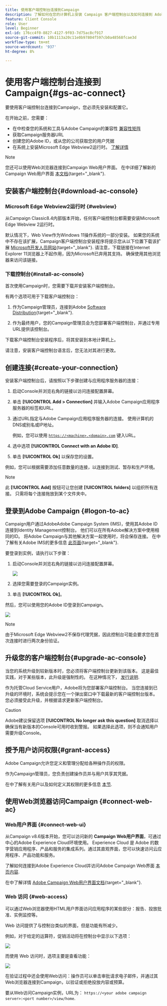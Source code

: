 ```yaml
---
title: 使用客户端控制台连接到Campaign
description: 了解如何在您的计算机上安装 Campaign 客户端控制台以及如何连接到 Adobe Campaign
feature: Client Console
role: User
level: Beginner
exl-id: 176cc4f0-8827-4127-9f03-7d75ac8cf917
source-git-commit: 10b1113a20c11e0b97804f597cb0a48568fcae3d
workflow-type: tm+mt
source-wordcount: '937'
ht-degree: 8%

---
```


# 使用客户端控制台连接到Campaign{#gs-ac-connect}

要使用客户端控制台连接到Campaign，您必须先安装和配置它。

在开始之前，您需要：

* 在中检查您的系统和工具与Adobe Campaign的兼容性 [兼容性矩阵](compatibility-matrix.md)
* 获取Campaign服务器URL
* 创建您的Adobe ID，或从您的公司获取您的用户凭据
* 在系统上安装Microsoft Edge Webview2运行时。 [了解详情](#webview)


>[!NOTE]
>
>您还可以使用Web浏览器连接到Campaign Web用户界面。 在中详细了解新的Campaign Web用户界面 [本文档](https://experienceleague.adobe.com/docs/campaign-web/v8/campaign-web-home.html?lang=zh-Hans){target="_blank"}.


## 安装客户端控制台{#download-ac-console}

### Microsoft Edge Webview2运行时 {#webview}

从Campaign Classic8.4内部版本开始，任何客户端控制台都需要安装Microsoft Edge Webview 2运行时。

默认情况下，Web View作为Windows 11操作系统的一部分安装。 如果您的系统中不存在该扩展，Campaign客户端控制台安装程序将提示您从以下位置下载该扩展 [Microsoft开发人员网站](http://www.adobe.com/go/acc-ms-webview2-runtime-download_cn){target="_blank"}. 请注意，下载链接在Internet Explorer 11浏览器上不起作用，因为Microsoft已弃用其支持。 确保使用其他浏览器来访问该链接。

### 下载控制台{#install-ac-console}

首次使用Campaign时，您需要下载并安装客户端控制台。

有两个选项可用于下载客户端控制台：

1. 作为Campaign管理员，连接到Adobe [Software Distribution](https://experience.adobe.com/#/downloads/content/software-distribution/cn/campaign.html){target="_blank"}.

1. 作为最终用户，您的Campaign管理员会为您部署客户端控制台，并通过专用URL提供该控制台。

下载客户端控制台安装程序后，将其安装到本地计算机上。

请注意，安装客户端控制台语言后，您无法对其进行更改。

## 创建连接{#create-your-connection}

安装客户端控制台后，请按照以下步骤创建与应用程序服务器的连接：

1. 启动Console并浏览右角的链接以访问连接配置屏幕。

1. 单击 **[!UICONTROL Add > Connection]** 并输入Adobe Campaign应用程序服务器的标签和URL。

1. 通过URL指定与Adobe Campaign应用程序服务器的连接。 使用计算机的DNS或别名或IP地址。

   例如，您可以使用 [`https://<machine>.<domain>.com`](https://myserver.adobe.com) 键入URL。

1. 选中选项 **[!UICONTROL Connect with an Adobe ID]**.

1. 单击 **[!UICONTROL Ok]** 以保存您的设置。

例如，您可以根据需要添加任意数量的连接，以连接到测试、暂存和生产环境。

>[!NOTE]
>
>此 **[!UICONTROL Add]** 按钮可让您创建 **[!UICONTROL folders]** 以组织所有连接。 只需将每个连接拖放到某个文件夹中。

## 登录到Adobe Campaign {#logon-to-ac}

Campaign用户通过AdobeAdobe Campaign System (IMS)，使用其Adobe ID连接到Identity Management控制台。 他们可以在所有Adobe解决方案中使用相同的ID。 将Adobe Campaign与其他解决方案一起使用时，将会保存连接。 在中了解有关Adobe IMS的更多信息 [此页面](https://helpx.adobe.com/cn/enterprise/using/identity.html){target="_blank"}.

要登录到实例，请执行以下步骤：

1. 启动Console并浏览右角的链接以访问连接配置屏幕。

   ![](assets/connectToCampaign.png)

1. 选择您需要登录的Campaign实例。

1. 单击 **[!UICONTROL Ok]**。

然后，您可以使用您的Adobe ID登录到Campaign。

![](assets/adobeID.png)

>[!NOTE]
>
>由于Microsoft Edge Webview2不保存代理凭据，因此控制台可能会要求您在首次连接时进行两次身份验证。

## 升级您的客户端控制台{#upgrade-ac-console}

当您的系统升级到较新版本时，您必须将客户端控制台更新到该版本。 这是最佳实践，对于某些版本，此升级是强制性的。 在这种情况下， [发行说明](release-notes.md).

作为托管Cloud Service用户，Adobe将为您部署客户端控制台。 当您连接到已升级的环境时，系统会提示您在一个弹出窗口中下载最新的客户端控制台版本。 您必须接受此升级，并根据请求更新客户端控制台。

>[!CAUTION]
>
>Adobe建议保留选项 **[!UICONTROL No longer ask this question]** 取消选择以确保当有新版本的Console可用时收到警报。 如果选择此选项，则不会通知用户需要升级Console。
>



## 授予用户访问权限{#grant-access}

Adobe Campaign允许您定义和管理分配给各种操作员的权限。

作为Campaign管理员，您负责创建操作员并与用户共享其凭据。

在中了解有关用户以及如何定义其权限的更多信息 [本节](gs-permissions.md).


## 使用Web浏览器访问Campaign {#connect-web-ac}

### Web用户界面 {#connect-web-ui}

从Campaign v8.6版本开始，您可以访问新的 **Campaign Web用户界面**，可通过中心的Adobe Experience Cloud环境使用。 Experience Cloud 是 Adobe 的数字营销应用程序、产品和服务的集成系列。通过其直观界面，您可以快速访问云应用程序、产品功能和服务。

了解如何连接到Adobe Experience Cloud并访问Adobe Campaign Web界面 [本页内容](campaign-ui.md#ac-web-ui).

在中了解详情 [Adobe Campaign Web用户界面文档](https://experienceleague.adobe.com/en/docs/campaign-web/v8/campaign-web-home){target="_blank"}.

### Web 访问 {#web-access}

可以通过Web浏览器使用HTML用户界面访问应用程序的某些部分：报告、投放批准、实例监控等。

Web 访问提供了与控制台类似的界面，但是功能有所减少。

例如，对于给定的运算符，促销活动将在控制台中显示以下选项：

![](assets/campaign-from-console.png)

而使用 Web 访问时，选项主要是查看功能：

![](assets/campaign-from-web.png)

在验证过程中还会使用Web访问：操作员可以单击审批请求电子邮件，并通过其Web浏览器连接到Campaign，以验证或拒绝投放内容或预算。

要从Web访问Campaign实例，URL为：  `https://<your adobe campaign server>:<port number>/view/home`.
